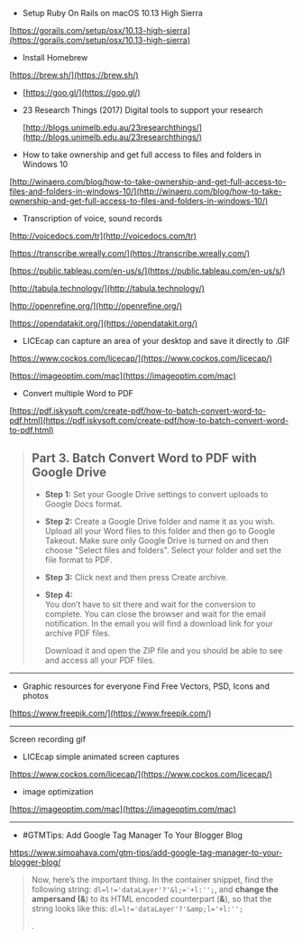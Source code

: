 * Setup Ruby On Rails on macOS 10.13 High Sierra

[https://gorails.com/setup/osx/10.13-high-sierra](https://gorails.com/setup/osx/10.13-high-sierra)

* Install Homebrew

[https://brew.sh/](https://brew.sh/)

* [https://goo.gl/](https://goo.gl/)

* 23 Research Things \(2017\) Digital tools to support your research

  [http://blogs.unimelb.edu.au/23researchthings/](http://blogs.unimelb.edu.au/23researchthings/)

* How to take ownership and get full access to files and folders in Windows 10

[http://winaero.com/blog/how-to-take-ownership-and-get-full-access-to-files-and-folders-in-windows-10/](http://winaero.com/blog/how-to-take-ownership-and-get-full-access-to-files-and-folders-in-windows-10/)

* Transcription of voice, sound records

[http://voicedocs.com/tr](http://voicedocs.com/tr)

[https://transcribe.wreally.com/](https://transcribe.wreally.com/)

[https://public.tableau.com/en-us/s/](https://public.tableau.com/en-us/s/)

[http://tabula.technology/](http://tabula.technology/)

[http://openrefine.org/](http://openrefine.org/)

[https://opendatakit.org/](https://opendatakit.org/)

* LICEcap can capture an area of your desktop and save it directly to .GIF

[https://www.cockos.com/licecap/](https://www.cockos.com/licecap/)

[https://imageoptim.com/mac](https://imageoptim.com/mac)

* Convert multiple Word to PDF

[https://pdf.iskysoft.com/create-pdf/how-to-batch-convert-word-to-pdf.html](https://pdf.iskysoft.com/create-pdf/how-to-batch-convert-word-to-pdf.html)

> ## **Part 3. Batch Convert Word to PDF with Google Drive**
>
> * **Step 1:**
>    Set your Google Drive settings to convert uploads to Google Docs format.
> * **Step 2:**
>    Create a Google Drive folder and name it as you wish. Upload all your Word files to this folder and then go to Google Takeout. Make sure only Google Drive is turned on and then choose "Select files and folders". Select your folder and set the file format to PDF.
> * **Step 3:**
>    Click next and then press Create archive.
> * **Step 4:**  
>    You don’t have to sit there and wait for the conversion to complete. You can close the browser and wait for the email notification. In the email you will find a download link for your archive PDF files.
>
>   Download it and open the ZIP file and you should be able to see and access all your PDF files.

---

* Graphic resources for everyone Find Free Vectors, PSD, Icons and photos

[https://www.freepik.com/](https://www.freepik.com/)

---

Screen recording gif

* LICEcap simple animated screen captures

[https://www.cockos.com/licecap/](https://www.cockos.com/licecap/)

* image optimization

[https://imageoptim.com/mac](https://imageoptim.com/mac)



---

*  \#GTMTips: Add Google Tag Manager To Your Blogger Blog

https://www.simoahava.com/gtm-tips/add-google-tag-manager-to-your-blogger-blog/

> Now, here’s the important thing. In the container snippet, find the following string: `dl=l!='dataLayer'?'&l;='+l:'';`, and **change **the ampersand \(**&**\) to its HTML encoded counterpart \(**&**\), so that the string looks like this: `dl=l!='dataLayer'?'&amp;l='+l:'';`
>
> .



